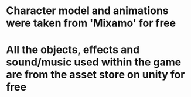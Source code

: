 # Character model and animations were taken from 'Mixamo' for free
# All the objects, effects and sound/music used within the game are from the asset store on unity for free
